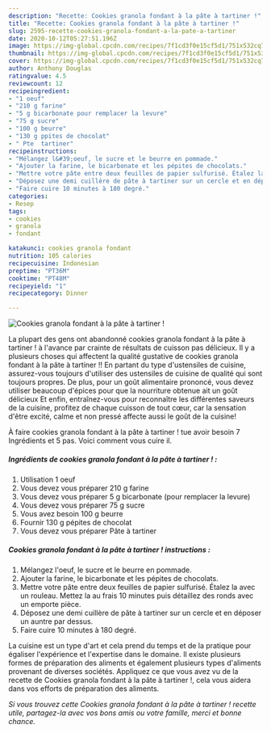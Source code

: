 ```yaml
---
description: "Recette: Cookies granola fondant à la pâte à tartiner !"
title: "Recette: Cookies granola fondant à la pâte à tartiner !"
slug: 2595-recette-cookies-granola-fondant-a-la-pate-a-tartiner
date: 2020-10-12T05:27:51.196Z
image: https://img-global.cpcdn.com/recipes/7f1cd3f0e15cf5d1/751x532cq70/cookies-granola-fondant-a-la-pate-a-tartiner-photo-principale-de-la-recette.jpg
thumbnail: https://img-global.cpcdn.com/recipes/7f1cd3f0e15cf5d1/751x532cq70/cookies-granola-fondant-a-la-pate-a-tartiner-photo-principale-de-la-recette.jpg
cover: https://img-global.cpcdn.com/recipes/7f1cd3f0e15cf5d1/751x532cq70/cookies-granola-fondant-a-la-pate-a-tartiner-photo-principale-de-la-recette.jpg
author: Anthony Douglas
ratingvalue: 4.5
reviewcount: 12
recipeingredient:
- "1 oeuf"
- "210 g farine"
- "5 g bicarbonate pour remplacer la levure"
- "75 g sucre"
- "100 g beurre"
- "130 g ppites de chocolat"
- " Pte  tartiner"
recipeinstructions:
- "Mélangez l&#39;oeuf, le sucre et le beurre en pommade."
- "Ajouter la farine, le bicarbonate et les pépites de chocolats."
- "Mettre votre pâte entre deux feuilles de papier sulfurisé. Étalez la avec un rouleau. Mettez la au frais 10 minutes puis détaillez des ronds avec un emporte pièce."
- "Déposez une demi cuillère de pâte à tartiner sur un cercle et en déposer un auntre par dessus."
- "Faire cuire 10 minutes à 180 degré."
categories:
- Resep
tags:
- cookies
- granola
- fondant

katakunci: cookies granola fondant 
nutrition: 105 calories
recipecuisine: Indonesian
preptime: "PT36M"
cooktime: "PT48M"
recipeyield: "1"
recipecategory: Dinner

---
```



![Cookies granola fondant à la pâte à tartiner !](https://img-global.cpcdn.com/recipes/7f1cd3f0e15cf5d1/751x532cq70/cookies-granola-fondant-a-la-pate-a-tartiner-photo-principale-de-la-recette.jpg)

La plupart des gens ont abandonné cookies granola fondant à la pâte à tartiner ! à l'avance par crainte de résultats de cuisson pas délicieux. Il y a plusieurs choses qui affectent la qualité gustative de cookies granola fondant à la pâte à tartiner !! En partant du type d'ustensiles de cuisine, assurez-vous toujours d'utiliser des ustensiles de cuisine de qualité qui sont toujours propres. De plus, pour un goût alimentaire prononcé, vous devez utiliser beaucoup d'épices pour que la nourriture obtenue ait un goût délicieux Et enfin, entraînez-vous pour reconnaître les différentes saveurs de la cuisine, profitez de chaque cuisson de tout cœur, car la sensation d'être excité, calme et non pressé affecte aussi le goût de la cuisine!

<!--inarticleads1-->

À faire cookies granola fondant à la pâte à tartiner ! tue avoir besoin 7 Ingrédients et 5 pas. Voici comment vous cuire il.

##### Ingrédients de cookies granola fondant à la pâte à tartiner ! :

1. Utilisation 1 oeuf
1. Vous devez vous préparer 210 g farine
1. Vous devez vous préparer 5 g bicarbonate (pour remplacer la levure)
1. Vous devez vous préparer 75 g sucre
1. Vous avez besoin 100 g beurre
1. Fournir 130 g pépites de chocolat
1. Vous devez vous préparer  Pâte à tartiner




<!--inarticleads2-->

##### Cookies granola fondant à la pâte à tartiner ! instructions :

1. Mélangez l&#39;oeuf, le sucre et le beurre en pommade.
1. Ajouter la farine, le bicarbonate et les pépites de chocolats.
1. Mettre votre pâte entre deux feuilles de papier sulfurisé. Étalez la avec un rouleau. Mettez la au frais 10 minutes puis détaillez des ronds avec un emporte pièce.
1. Déposez une demi cuillère de pâte à tartiner sur un cercle et en déposer un auntre par dessus.
1. Faire cuire 10 minutes à 180 degré.




<!--inarticleads1-->

<p>
La cuisine est un type d'art et cela prend du temps et de la pratique pour égaliser l'expérience et l'expertise dans le domaine. Il existe plusieurs formes de préparation des aliments et également plusieurs types d'aliments provenant de diverses sociétés. Appliquez ce que vous avez vu de la recette de Cookies granola fondant à la pâte à tartiner !, cela vous aidera dans vos efforts de préparation des aliments.
</p>

<p>
<i>Si vous trouvez cette Cookies granola fondant à la pâte à tartiner ! recette utile, partagez-la avec vos bons amis ou votre famille, merci et bonne chance.</i>
</p>
